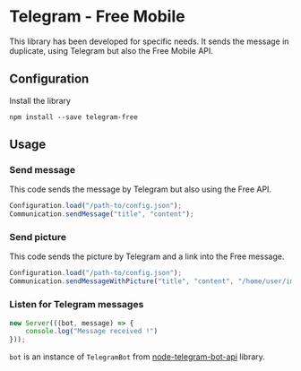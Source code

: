 # Telegram - Free Mobile 

This library has been developed for specific needs.
It sends the message in duplicate, using Telegram but also the Free Mobile API.

## Configuration

Install the library
```
npm install --save telegram-free
```

## Usage

### Send message

This code sends the message by Telegram but also using the Free API.
```typescript
Configuration.load("/path-to/config.json");
Communication.sendMessage("title", "content");
```

### Send picture

This code sends the picture by Telegram and a link into the Free message.
``` typescript
Configuration.load("/path-to/config.json");
Communication.sendMessageWithPicture("title", "content", "/home/user/image.png");
``` 

### Listen for Telegram messages

```typescript
new Server(((bot, message) => {
    console.log("Message received !")    
}));
```

`bot` is an instance of `TelegramBot` from [node-telegram-bot-api](https://github.com/yagop/node-telegram-bot-api) library.